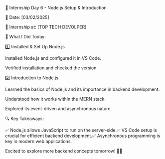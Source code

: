 🚀 Internship Day 6 - Node.js Setup & Introduction

📅 Date: [03/02/2025]

🏢 Internship at: [TOP TECH DEVOLPER]

📌 What I Did Today:

1️⃣ Installed & Set Up Node.js

Installed Node.js and configured it in VS Code.

Verified installation and checked the version.

2️⃣ Introduction to Node.js

Learned the basics of Node.js and its importance in backend development.

Understood how it works within the MERN stack.

Explored its event-driven and asynchronous nature.

🔍 Key Takeaways:

✅ Node.js allows JavaScript to run on the server-side.✅ VS Code setup is crucial for efficient backend development.✅ Asynchronous programming is key in modern web applications.

Excited to explore more backend concepts tomorrow! 🚀🔥

